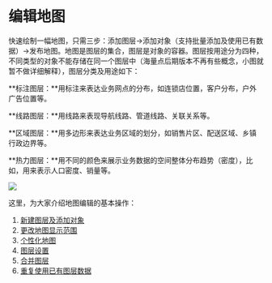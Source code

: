 # 编辑地图
快速绘制一幅地图，只需三步：添加图层->添加对象（支持批量添加及使用已有数据）->发布地图。地图是图层的集合，图层是对象的容器。图层按用途分为四种，不同类型的对象不能存储在同一个图层中（海量点后期版本不再有些概念，小图就暂不做详细解释），图层分类及用途如下：

**标注图层：**用标注来表达业务网点的分布，如连锁店位置，客户分布，户外广告位置等。

**线路图层：**用线路来表现导航线路、管道线路、关联关系等。

**区域图层：**用多边形来表达业务区域的划分，如销售片区、配送区域、乡镇行政边界等。

**热力图层：**用不同的颜色来展示业务数据的空间整体分布趋势（密度），比如，用来表示人口密度、销量等。

![](http://dituwuyou-gitbooks.oss-cn-beijing.aliyuncs.com/map%2Fpicture%2F11.7%2F2015-11-02_19-05-25.jpg)

这里，为大家介绍地图编辑的基本操作：
1. [新建图层及添加对象](http://help.dituwuyou.com/draw-a-map.html)
2. [更改地图显示范围](http://help.dituwuyou.com/change-map.html)
3. [个性化地图](http://help.dituwuyou.com/personalized-map.html)
4. [图层设置](http://help.dituwuyou.com/layer-settings.html)
5. [合并图层](http://help.dituwuyou.com/copy-data.html)
6. [重复使用已有图层数据](http://help.dituwuyou.com/copy-layer.html)



